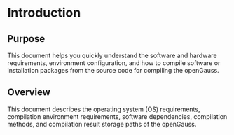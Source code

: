 # Introduction<a name="EN-US_TOPIC_0241496978"></a>

## Purpose<a name="section76401963610"></a>

This document helps you quickly understand the software and hardware requirements, environment configuration, and how to compile software or installation packages from the source code for compiling the openGauss.

## Overview<a name="section76414531662"></a>

This document describes the operating system \(OS\) requirements, compilation environment requirements, software dependencies, compilation methods, and compilation result storage paths of the openGauss.

